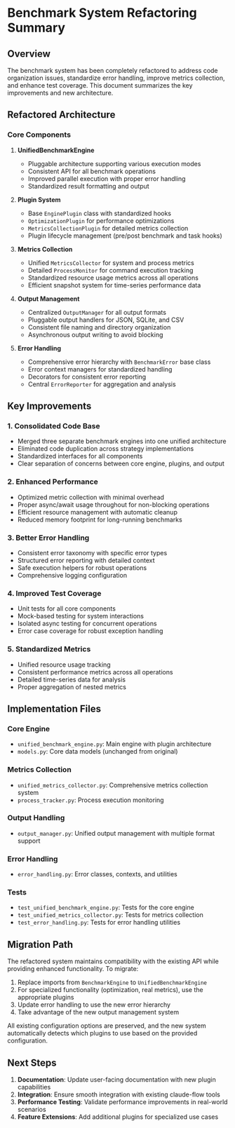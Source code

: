 # Benchmark System Refactoring Summary

## Overview

The benchmark system has been completely refactored to address code organization issues, standardize error handling, improve metrics collection, and enhance test coverage. This document summarizes the key improvements and new architecture.

## Refactored Architecture

### Core Components

1. **UnifiedBenchmarkEngine**
   - Pluggable architecture supporting various execution modes
   - Consistent API for all benchmark operations
   - Improved parallel execution with proper error handling
   - Standardized result formatting and output

2. **Plugin System**
   - Base `EnginePlugin` class with standardized hooks
   - `OptimizationPlugin` for performance optimizations
   - `MetricsCollectionPlugin` for detailed metrics collection
   - Plugin lifecycle management (pre/post benchmark and task hooks)

3. **Metrics Collection**
   - Unified `MetricsCollector` for system and process metrics
   - Detailed `ProcessMonitor` for command execution tracking
   - Standardized resource usage metrics across all operations
   - Efficient snapshot system for time-series performance data

4. **Output Management**
   - Centralized `OutputManager` for all output formats
   - Pluggable output handlers for JSON, SQLite, and CSV
   - Consistent file naming and directory organization
   - Asynchronous output writing to avoid blocking

5. **Error Handling**
   - Comprehensive error hierarchy with `BenchmarkError` base class
   - Error context managers for standardized handling
   - Decorators for consistent error reporting
   - Central `ErrorReporter` for aggregation and analysis

## Key Improvements

### 1. Consolidated Code Base

- Merged three separate benchmark engines into one unified architecture
- Eliminated code duplication across strategy implementations
- Standardized interfaces for all components
- Clear separation of concerns between core engine, plugins, and output

### 2. Enhanced Performance

- Optimized metric collection with minimal overhead
- Proper async/await usage throughout for non-blocking operations
- Efficient resource management with automatic cleanup
- Reduced memory footprint for long-running benchmarks

### 3. Better Error Handling

- Consistent error taxonomy with specific error types
- Structured error reporting with detailed context
- Safe execution helpers for robust operations
- Comprehensive logging configuration

### 4. Improved Test Coverage

- Unit tests for all core components
- Mock-based testing for system interactions
- Isolated async testing for concurrent operations
- Error case coverage for robust exception handling

### 5. Standardized Metrics

- Unified resource usage tracking
- Consistent performance metrics across all operations
- Detailed time-series data for analysis
- Proper aggregation of nested metrics

## Implementation Files

### Core Engine

- `unified_benchmark_engine.py`: Main engine with plugin architecture
- `models.py`: Core data models (unchanged from original)

### Metrics Collection

- `unified_metrics_collector.py`: Comprehensive metrics collection system
- `process_tracker.py`: Process execution monitoring

### Output Handling

- `output_manager.py`: Unified output management with multiple format support

### Error Handling

- `error_handling.py`: Error classes, contexts, and utilities

### Tests

- `test_unified_benchmark_engine.py`: Tests for the core engine
- `test_unified_metrics_collector.py`: Tests for metrics collection
- `test_error_handling.py`: Tests for error handling utilities

## Migration Path

The refactored system maintains compatibility with the existing API while providing enhanced functionality. To migrate:

1. Replace imports from `BenchmarkEngine` to `UnifiedBenchmarkEngine`
2. For specialized functionality (optimization, real metrics), use the appropriate plugins
3. Update error handling to use the new error hierarchy
4. Take advantage of the new output management system

All existing configuration options are preserved, and the new system automatically detects which plugins to use based on the provided configuration.

## Next Steps

1. **Documentation**: Update user-facing documentation with new plugin capabilities
2. **Integration**: Ensure smooth integration with existing claude-flow tools
3. **Performance Testing**: Validate performance improvements in real-world scenarios
4. **Feature Extensions**: Add additional plugins for specialized use cases